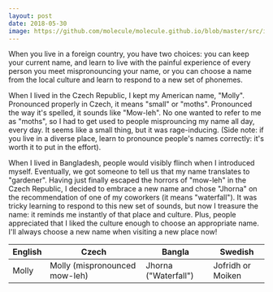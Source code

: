 ```yaml
---
layout: post
date: 2018-05-30
image: https://github.com/molecule/molecule.github.io/blob/master/src/img/map-image.svg
---
```


When you live in a foreign country, you have two choices: you can keep your current name, and learn to live with the painful experience of every person you meet mispronouncing your name, or you can choose a name from the local culture and learn to respond to a new set of phonemes. 

When I lived in the Czech Republic, I kept my American name, "Molly". Pronounced properly in Czech, it means "small" or "moths". Pronounced the way it's spelled, it sounds like "Mow-leh". No one wanted to refer to me as "moths", so I had to get used to people misprouncing my name all day, every day. It seems like a small thing, but it was rage-inducing. (Side note: if you live in a diverse place, learn to pronounce people's names correctly: it's worth it to put in the effort). 

When I lived in Bangladesh, people would visibly flinch when I introduced myself. Eventually, we got someone to tell us that my name translates to "gardener". Having just finally escaped the horrors of "mow-leh" in the Czech Republic, I decided to embrace a new name and chose "Jhorna" on the recommendation of one of my coworkers (it means "waterfall"). It was tricky learning to respond to this new set of sounds, but now I treasure the name: it reminds me instantly of that place and culture. Plus, people appreciated that I liked the culture enough to choose an appropriate name. I'll always choose a new name when visiting a new place now!

|English|Czech|Bangla|Swedish|
|-------|-----|------|-------|
|Molly  |Molly (mispronounced mow-leh)|Jhorna ("Waterfall")|Jofridh or Moiken|
